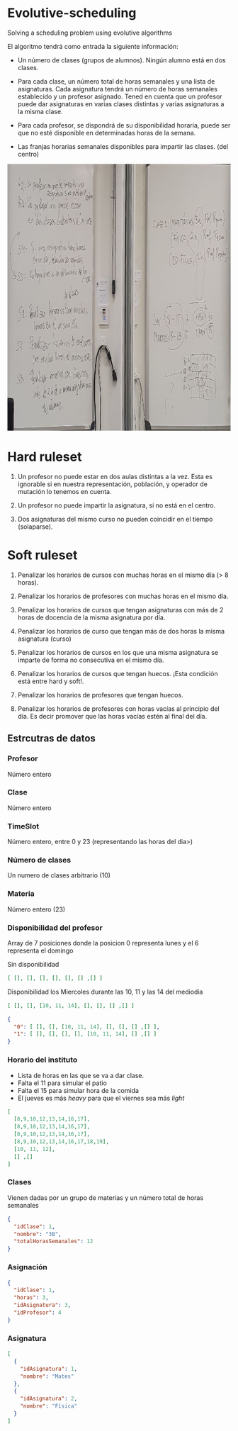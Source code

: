 # Evolutive-scheduling

Solving a scheduling problem using evolutive algorithms

El algoritmo tendrá como entrada la siguiente
información:

* Un número de clases (grupos de alumnos). Ningún alumno está en dos clases.

* Para cada clase, un número total de horas semanales y una lista de asignaturas.
Cada asignatura tendrá un número de horas semanales establecido y un profesor
asignado. Tened en cuenta que un profesor puede dar asignaturas en varias
clases distintas y varias asignaturas a la misma clase.

* Para cada profesor, se dispondrá de su disponibilidad horaria, puede ser que no
esté disponible en determinadas horas de la semana.

* Las franjas horarias semanales disponibles para impartir las clases. (del centro)

<div align="center">
  <img src="class.jpeg" height="602" 
alt="Fotografia de la pizarra con la lista de las restricciones puestas en común">
</div>


# Hard ruleset

1. Un profesor no puede estar en dos aulas distintas a la vez. Esta es ignorable si en nuestra representación, población, y operador de mutación lo tenemos en cuenta.

2. Un profesor no puede impartir la asignatura, si no está en el centro.

3. Dos asignaturas del mismo curso no pueden coincidir en el tiempo (solaparse).


# Soft ruleset

1. Penalizar los horarios de cursos con muchas horas en el mismo día (> 8 horas).

2. Penalizar los horarios de profesores con muchas horas en el mismo día.

3. Penalizar los horarios de cursos que tengan asignaturas con más de 2 horas de docencia de la misma asignatura por día.

4. Penalizar los horarios de curso que tengan más de dos horas la misma asignatura (curso)

5. Penalizar los horarios de cursos en los que una misma asignatura se imparte de forma no consecutiva en el mismo día.

6. Penalizar los horarios de cursos que tengan huecos. ¡Esta condición está entre hard y soft!.

7. Penalizar los horarios de profesores que tengan huecos.

8. Penalizar los horarios de profesores con horas vacías al principio del día. Es decir promover que las horas vacías estén al final del día.



## Estrcutras de datos

### Profesor
Número entero

### Clase
Número entero

### TimeSlot
Número entero, entre 0 y 23 (representando las horas del dia>)


### Número de clases
Un numero de clases arbitrario (10)

### Materia
Número entero (23)

### Disponibilidad del profesor
Array de 7 posiciones donde la posicion 0 representa lunes y el 6 representa el domingo

Sin disponibilidad
```json
[ [], [], [], [], [], [] ,[] ]
```

Disponibilidad los Miercoles durante las 10, 11 y las 14 del mediodia
```json
[ [], [], [10, 11, 14], [], [], [] ,[] ]
```


```json
{
  "0": [ [], [], [10, 11, 14], [], [], [] ,[] ],
  "1": [ [], [], [], [], [10, 11, 14], [] ,[] ]
}
```

### Horario del instituto
* Lista de horas en las que se va a dar clase.
* Falta el 11 para simular el patio
* Falta el 15 para simular hora de la comida
* El jueves es más _heavy_ para que el viernes sea más _light_
```json
[ 
  [8,9,10,12,13,14,16,17], 
  [8,9,10,12,13,14,16,17], 
  [8,9,10,12,13,14,16,17], 
  [8,9,10,12,13,14,16,17,18,19], 
  [10, 11, 12], 
  [] ,[] 
]
```
### Clases
Vienen dadas por un grupo de materias y un número total de horas semanales
```json
{
  "idClase": 1,
  "nombre": "3B",
  "totalHorasSemanales": 12
}
``` 
### Asignación
```json
{
  "idClase": 1,
  "horas": 3,
  "idAsignatura": 3,
  "idProfesor": 4
}
``` 
### Asignatura
```json
[
  {
    "idAsignatura": 1,
    "nombre": "Mates"
  },
  {
    "idAsignatura": 2,
    "nombre": "Física"
  }
]
```
